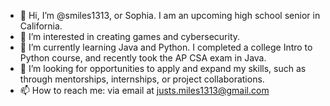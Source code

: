 - 👋 Hi, I’m @smiles1313, or Sophia. I am an upcoming high school senior in California.
- 👀 I’m interested in creating games and cybersecurity.
- 🌱 I’m currently learning Java and Python. I completed a college Intro to Python course, and recently took the AP CSA exam in Java.
- 💞️ I’m looking for opportunities to apply and expand my skills, such as through mentorships, internships, or project collaborations.
- 📫 How to reach me: via email at justs.miles1313@gmail.com

<!---
smiles1313/smiles1313 is a ✨ special ✨ repository because its `README.md` (this file) appears on your GitHub profile.
You can click the Preview link to take a look at your changes.
--->
